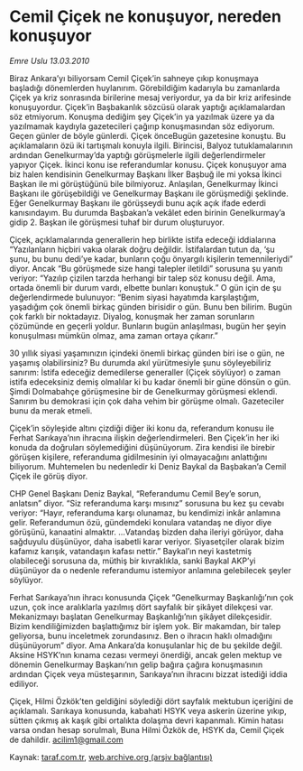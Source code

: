 # Cemil Çiçek ne konuşuyor, nereden konuşuyor

*Emre Uslu 13.03.2010*

<div class="yazi"><p>Biraz Ankara’yı biliyorsam Cemil Çiçek’in sahneye çıkıp konuşmaya başladığı dönemlerden huylanırım. Görebildiğim kadarıyla bu zamanlarda Çiçek ya kriz sonrasında birilerine mesaj veriyordur, ya da bir kriz arifesinde konuşuyordur. Çiçek’in Başbakanlık sözcüsü olarak yaptığı açıklamalardan söz etmiyorum. Konuşma dediğim şey Çiçek’in ya yazılmak üzere ya da yazılmamak kaydıyla gazetecileri çağırıp konuşmasından söz ediyorum. Geçen günler de böyle günlerdi. Çiçek önceBugün gazetesine konuştu. Bu açıklamaların özü iki tartışmalı konuyla ilgili. Birincisi, Balyoz tutuklamalarının ardından Genelkurmay’da yaptığı görüşmelerle ilgili değerlendirmeler yapıyor Çiçek. İkinci konu ise referandumlar konusu. Çiçek konuşuyor ama biz halen kendisinin Genelkurmay Başkanı İlker Başbuğ ile mi yoksa İkinci Başkan ile mi görüştüğünü bile bilmiyoruz. Anlaşılan, Genelkurmay İkinci Başkanı ile görüşebildiği ve Genelkurmay Başkanı ile görüşmediği şeklinde. Eğer Genelkurmay Başkanı ile görüşseydi bunu açık açık ifade ederdi kanısındayım. Bu durumda Başbakan’a vekâlet eden birinin Genelkurmay’a gidip 2. Başkan ile görüşmesi tuhaf bir durum oluşturuyor.</p>
<p>Çiçek, açıklamalarında generallerin hep birlikte istifa edeceği iddialarına “Yazılanların hiçbiri vakıa olarak doğru değildir. İstifalardan tutun da, ‘şu şunu, bu bunu dedi’ye kadar, bunların çoğu önyargılı kişilerin temennileriydi” diyor. Ancak “Bu görüşmede size hangi talepler iletildi” sorusuna şu yanıtı veriyor: “Yazılıp çizilen tarzda herhangi bir talep söz konusu değil. Ama, ortada önemli bir durum vardı, elbette bunları konuştuk.” O gün için de şu değerlendirmede bulunuyor: “Benim siyasi hayatımda karşılaştığım, yaşadığım çok önemli birkaç günden birisidir o gün. Bunu ben bilirim. Bugün çok farklı bir noktadayız. Diyalog, konuşmak her zaman sorunların çözümünde en geçerli yoldur. Bunların bugün anlaşılması, bugün her şeyin konuşulması mümkün olmaz, ama zaman ortaya çıkarır.”</p>
<p>30 yıllık siyasi yaşamınızın içindeki önemli birkaç günden biri ise o gün, ne yaşamış olabilirsiniz? Bu durumda akıl yürütmesiyle şunu söyleyebiliriz sanırım: İstifa edeceğiz demedilerse generaller (Çiçek söylüyor) o zaman istifa edeceksiniz demiş olmalılar ki bu kadar önemli bir güne dönsün o gün. Şimdi Dolmabahçe görüşmesine bir de Genelkurmay görüşmesi eklendi. Sanırım bu demokrasi için çok daha vehim bir görüşme olmalı. Gazeteciler bunu da merak etmeli.</p>
<p>Çiçek’in söyleşide altını çizdiği diğer iki konu da, referandum konusu ile Ferhat Sarıkaya’nın ihracına ilişkin değerlendirmeleri. Ben Çiçek’in her iki konuda da doğruları söylemediğini düşünüyorum. Zira kendisi ile birebir görüşen kişilere, referanduma gidilmesinin iyi olmayacağını anlattığını biliyorum. Muhtemelen bu nedenledir ki Deniz Baykal da Başbakan’a Cemil Çiçek ile görüş diyor.</p>
<p>CHP Genel Başkanı Deniz Baykal, “Referandumu Cemil Bey’e sorun, anlatsın” diyor. “Siz referanduma karşı mısınız” sorusuna bu kez şu cevabı veriyor: “Hayır, referanduma karşı olunamaz, bu kendimizi inkâr anlamına gelir. Referandumun özü, gündemdeki konulara vatandaş ne diyor diye görüşünü, kanaatini almaktır. ...Vatandaş bizden daha ileriyi görüyor, daha sağduyulu düşünüyor, daha isabetli karar veriyor. Siyasetçiler olarak bizim kafamız karışık, vatandaşın kafası nettir.” Baykal’ın neyi kastetmiş olabileceği sorusuna da, müthiş bir kıvraklıkla, sanki Baykal AKP’yi düşünüyor da o nedenle referandumu istemiyor anlamına gelebilecek şeyler söylüyor.</p>
<p>Ferhat Sarıkaya’nın ihracı konusunda Çiçek “Genelkurmay Başkanlığı’nın çok uzun, çok ince aralıklarla yazılmış dört sayfalık bir şikâyet dilekçesi var. Mekanizmayı başlatan Genelkurmay Başkanlığı’nın şikâyet dilekçesidir. Bizim kendiliğimizden başlattığımız bir işlem yok. Bir makamdan, bir talep geliyorsa, bunu inceletmek zorundasınız. Ben o ihracın haklı olmadığını düşünüyorum” diyor. Ama Ankara’da konuşulanlar hiç de bu şekilde değil. Aksine HSYK’nın kınama cezası vermeyi önerdiği, ancak gelen mektup ve dönemin Genelkurmay Başkanı’nın gelip bağıra çağıra konuşmasının ardından Çiçek veya müsteşarının, Sarıkaya’nın ihracını bizzat istediği iddia ediliyor.</p>
<p>Çiçek, Hilmi Özkök’ten geldiğini söylediği dört sayfalık mektubun içeriğini de açıklamalı. Sarıkaya konusunda, kabahati HSYK veya askerin üzerine yıkıp, sütten çıkmış ak kaşık gibi ortalıkta dolaşma devri kapanmalı. Kimin hatası varsa ondan hesap sorulmalı, Buna Hilmi Özkök de, HSYK da, Cemil Çiçek de dahildir. <a href="mailto:acilim1@gmail.com">acilim1@gmail.com</a></p>
</div>

Kaynak: [taraf.com.tr](http://www.taraf.com.tr:80/makale/10439.htm), [web.archive.org (arşiv bağlantısı)](http://web.archive.org/web/20100317182740/http://www.taraf.com.tr:80/makale/10439.htm)
